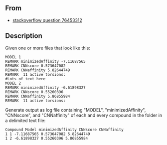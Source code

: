 ## From

* [stackoverflow question 76453312](https://stackoverflow.com/questions/76453312/extract-information-from-a-list-of-files-and-write-into-a-log-file)

## Description

Given one or more files that look like this:

```text
MODEL 1
REMARK minimizedAffinity -7.11687565
REMARK CNNscore 0.573647082
REMARK CNNaffinity 5.82644749
REMARK  11 active torsions:
#Lots of text here
MODEL 2
REMARK minimizedAffinity -6.61898327
REMARK CNNscore 0.55260396
REMARK CNNaffinity 5.86855984
REMARK  11 active torsions:
```

Generate output as log file containing "MODEL", "minimizedAffinity", "CNNscore", and "CNNaffinity" of each and every compound in the folder in a delimited text file:

```text
Compound Model minimizedAffinity CNNscore CNNaffinity 
1 1 -7.11687565 0.573647082 5.82644749
1 2 -6.61898327 0.55260396 5.86855984
```

